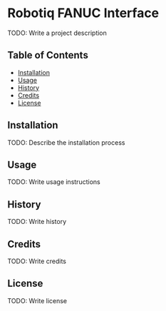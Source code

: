 # Robotiq FANUC Interface

TODO: Write a project description

## Table of Contents

* [Installation](#installation)
* [Usage](#usage)
* [History](#history)
* [Credits](#credits)
* [License](#license)

## <a name="installation"></a>Installation

TODO: Describe the installation process

## <a name="usage"></a> Usage

TODO: Write usage instructions


## <a name="history"></a>History

TODO: Write history

## <a name="credits"></a>Credits

TODO: Write credits

## <a name="license"></a>License

TODO: Write license
